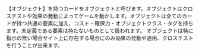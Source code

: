 【オブジェクト】を持つカードをオブジェクトと呼びます。オブジェクトはクロステストや効果の発動によってゲームを動かします。オブジェクトは全てのカードが持つ共通の要素に加え、コスト・確保力・オブジェクトクラス・タグを持ちます。未定義である要素は持たないものとして扱われます。
オブジェクトは特に指示の無い場合サイト上に存在する場合にのみ効果の発動や適用、クロステストを行うことが出来ます。
